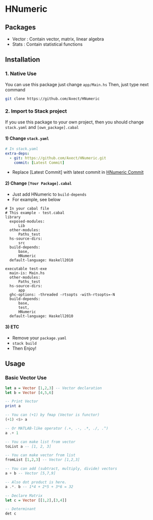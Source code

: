 # HNumeric

## Packages

* Vector : Contain vector, matrix, linear algebra
* Stats : Contain statistical functions

## Installation

### 1. Native Use

You can use this package just change `app/Main.hs`
Then, just type next command

```bash
git clone https://github.com/Axect/HNumeric
```

### 2. Import to Stack project

If you use this package to your own project, then you should change `stack.yaml` and `[own_package].cabal`

#### 1) Change `stack.yaml`

```yaml
# In stack.yaml
extra-deps:
  - git: https://github.com/Axect/HNumeric.git
    commit: [Latest Commit]
```

* Replace [Latest Commit] with latest commit in [HNumeric Commit](https://github.com/Axect/HNumeric/commits/master)

#### 2) Change `[Your Package].cabal`

* Just add HNumeric to `build-depends`
* For example, see below

```cabal
# In your cabal file
# This example - test.cabal
library
  exposed-modules:
      Lib
  other-modules:
      Paths_test
  hs-source-dirs:
      src
  build-depends:
      base,
      HNumeric
  default-language: Haskell2010

executable test-exe
  main-is: Main.hs
  other-modules:
      Paths_test
  hs-source-dirs:
      app
  ghc-options: -threaded -rtsopts -with-rtsopts=-N
  build-depends:
      base,
      test,
      HNumeric
  default-language: Haskell2010
```

#### 3) ETC

* Remove your `package.yaml`
* `stack build`
* Then Enjoy!

## Usage

### Basic Vector Use

```haskell
let a = Vector [1,2,3] -- Vector declaration
let b = Vector [4,5,6]

-- Print Vector
print a

-- You can (+1) by fmap (Vector is functor)
(+1) <$> a 

-- Or MATLAB-like operator (.+, .-, .*, ./, .^)
a .+ 1

-- You can make list from vector
toList a -- [1, 2, 3]

-- You can make vector from list
fromList [1,2,3] -- Vector [1,2,3]

-- You can add (subtract, multiply, divide) vectors
a + b -- Vector [5,7,9]

-- Also dot product is here.
a .*. b -- 1*4 + 2*5 + 3*6 = 32

-- Declare Matrix
let c = Vector [[1,2],[3,4]]

-- Determinant
det c
```
